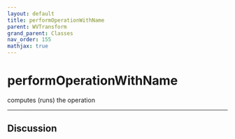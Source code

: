 ```yaml
---
layout: default
title: performOperationWithName
parent: WVTransform
grand_parent: Classes
nav_order: 155
mathjax: true
---
```


#  performOperationWithName

computes (runs) the operation


---

## Discussion

  

